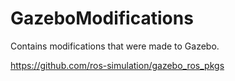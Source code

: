 # GazeboModifications
Contains modifications that were made to Gazebo.

https://github.com/ros-simulation/gazebo_ros_pkgs


